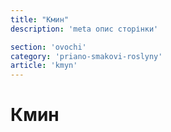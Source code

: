 ```yaml
---
title: "Кмин"
description: 'meta опис сторінки'

section: 'ovochi'
category: 'priano-smakovi-roslyny'
article: 'kmyn'
---
```


# Кмин